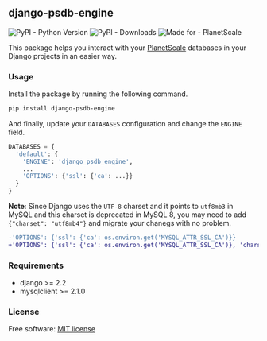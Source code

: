 ## django-psdb-engine

![PyPI - Python Version](https://img.shields.io/pypi/pyversions/django-psdb-engine) ![PyPI - Downloads](https://img.shields.io/pypi/dm/django-psdb-engine) ![Made for - PlanetScale](https://img.shields.io/badge/made%20for-PlanetScale-black?style=flat&logo=planetscale)

This package helps you interact with your [PlanetScale](https://planetscale.com) databases in your Django projects in an easier way.

### Usage

Install the package by running the following command.

```sh
pip install django-psdb-engine
```

And finally, update your `DATABASES` configuration and change the `ENGINE` field.

```python
DATABASES = {
  'default': {
    'ENGINE': 'django_psdb_engine',
    ...
    'OPTIONS': {'ssl': {'ca': ...}}
  }
}
```

**Note**: Since Django uses the `UTF-8` charset and it points to `utf8mb3` in MySQL and this charset is deprecated in MySQL 8, you may need to add `{"charset": "utf8mb4"}` and migrate your chanegs with no problem.

```diff
-'OPTIONS': {'ssl': {'ca': os.environ.get('MYSQL_ATTR_SSL_CA')}}
+'OPTIONS': {'ssl': {'ca': os.environ.get('MYSQL_ATTR_SSL_CA')}, 'charset': 'utf8mb4'}
```

### Requirements
- django >= 2.2
- mysqlclient >= 2.1.0

### License
Free software: [MIT license](LICENSE)